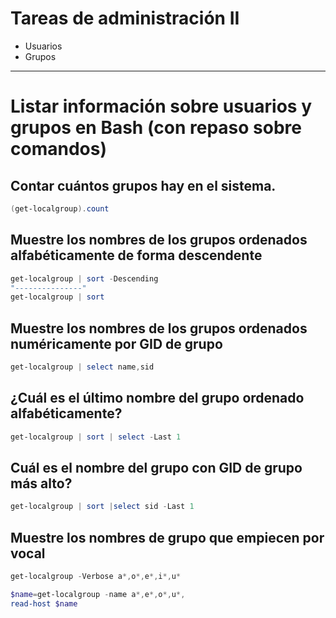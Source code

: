 # Tareas de administración II
- Usuarios
- Grupos

--------------

# Listar información sobre usuarios y grupos en Bash (con repaso sobre comandos)

## Contar cuántos grupos hay en el sistema.
```Powershell
(get-localgroup).count
```

## Muestre los nombres de los grupos ordenados alfabéticamente de forma descendente
```Powershell
get-localgroup | sort -Descending
"---------------"
get-localgroup | sort
```

## Muestre los nombres de los grupos ordenados numéricamente por GID de grupo
```Powershell
get-localgroup | select name,sid
```

## ¿Cuál es el último nombre del grupo ordenado alfabéticamente? 
```Powershell
get-localgroup | sort | select -Last 1
```

## Cuál es el nombre del grupo con GID de grupo más alto?
```Powershell
get-localgroup | sort |select sid -Last 1
```

## Muestre los nombres de grupo que empiecen por vocal
```Powershell
get-localgroup -Verbose a*,o*,e*,i*,u*
```
```Powershell
$name=get-localgroup -name a*,e*,o*,u*,
read-host $name
